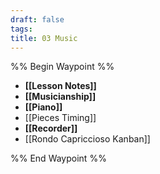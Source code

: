 ```yaml
---
draft: false
tags: 
title: 03 Music
---
```

%% Begin Waypoint %%
- **[[Lesson Notes]]**
- **[[Musicianship]]**
- **[[Piano]]**
- [[Pieces Timing]]
- **[[Recorder]]**
- [[Rondo Capriccioso Kanban]]

%% End Waypoint %%